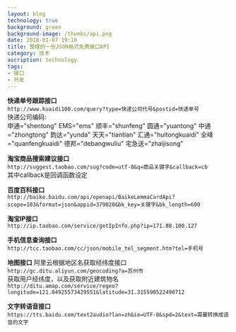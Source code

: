 ```yaml
---
layout: blog
technology: true
background: green
background-image: /thumbs/api.png
date: 2018-01-07 19:10
title: 整理的一些JSON格式免费接口API 
category: 技术
ascription: technology
tags:
- 接口
- 开发
---
```


**快递单号跟踪接口**  
`http://www.kuaidi100.com/query?type=快递公司代号&postid=快递单号`  
快递公司编码:  
申通="shentong" EMS="ems" 顺丰="shunfeng" 圆通="yuantong" 中通="zhongtong" 韵达="yunda"
天天="tiantian" 汇通="huitongkuaidi" 全峰="quanfengkuaidi" 德邦="debangwuliu" 宅急送="zhaijisong"  


**淘宝商品搜索建议接口**  
`http://suggest.taobao.com/sug?code=utf-8&q=商品关键字&callback=cb`  
其中callback是回调函数设定  

 
**百度百科接口**  
`http://baike.baidu.com/api/openapi/BaikeLemmaCardApi?scope=103&format=json&appid=379020&bk_key=关键字&bk_length=600`  


**淘宝IP接口**  
`http://ip.taobao.com/service/getIpInfo.php?ip=171.88.100.127`  


**手机信息查询接口**  
`http://tcc.taobao.com/cc/json/mobile_tel_segment.htm?tel=手机号`  


**地图接口**
阿里云根据地区名获取经纬度接口   
`http://gc.ditu.aliyun.com/geocoding?a=苏州市`  
获取用户经纬度，以及获取附近建筑物名  
`http://ditu.amap.com/service/regeo?longitude=121.04925573429551&latitude=31.315590522490712`  


**文字转语音接口**  
`https://tts.baidu.com/text2audio?lan=zh&ie=UTF-8&spd=2&text=需要转换成语音的文字`